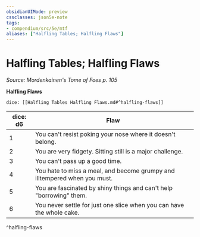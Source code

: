 ```yaml
---
obsidianUIMode: preview
cssclasses: json5e-note
tags:
- compendium/src/5e/mtf
aliases: ["Halfling Tables; Halfling Flaws"]
---
```

# Halfling Tables; Halfling Flaws
*Source: Mordenkainen's Tome of Foes p. 105* 

**Halfling Flaws**

`dice: [[Halfling Tables Halfling Flaws.md#^halfling-flaws]]`

| dice: d6 | Flaw |
|----------|------|
| 1 | You can't resist poking your nose where it doesn't belong. |
| 2 | You are very fidgety. Sitting still is a major challenge. |
| 3 | You can't pass up a good time. |
| 4 | You hate to miss a meal, and become grumpy and illtempered when you must. |
| 5 | You are fascinated by shiny things and can't help "borrowing" them. |
| 6 | You never settle for just one slice when you can have the whole cake. |
^halfling-flaws